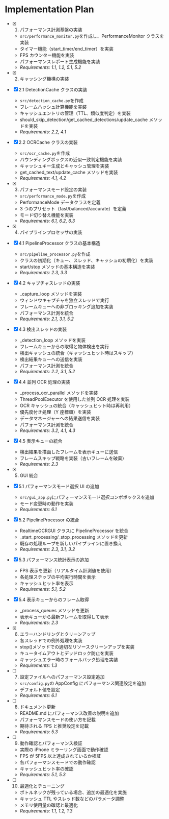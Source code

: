# Implementation Plan

- [x] 1. パフォーマンス計測基盤の実装

  - `src/performance_monitor.py`を作成し、PerformanceMonitor クラスを実装
  - タイマー機能（start_timer/end_timer）を実装
  - FPS カウンター機能を実装
  - パフォーマンスレポート生成機能を実装
  - _Requirements: 1.1, 1.2, 5.1, 5.2_

- [x] 2. キャッシング機構の実装
- [x] 2.1 DetectionCache クラスの実装

  - `src/detection_cache.py`を作成
  - フレームハッシュ計算機能を実装
  - キャッシュエントリの管理（TTL、類似度判定）を実装
  - should_skip_detection/get_cached_detections/update_cache メソッドを実装
  - _Requirements: 2.2, 4.1_

- [x] 2.2 OCRCache クラスの実装

  - `src/ocr_cache.py`を作成
  - バウンディングボックスの近似一致判定機能を実装
  - キャッシュキー生成とキャッシュ管理を実装
  - get_cached_text/update_cache メソッドを実装
  - _Requirements: 4.1, 4.2_

- [x] 3. パフォーマンスモード設定の実装

  - `src/performance_mode.py`を作成
  - PerformanceMode データクラスを定義
  - 3 つのプリセット（fast/balanced/accurate）を定義
  - モード切り替え機能を実装
  - _Requirements: 6.1, 6.2, 6.3_

- [x] 4. パイプラインプロセッサの実装
- [x] 4.1 PipelineProcessor クラスの基本構造

  - `src/pipeline_processor.py`を作成
  - クラスの初期化（キュー、スレッド、キャッシュの初期化）を実装
  - start/stop メソッドの基本構造を実装
  - _Requirements: 2.3, 3.3_

- [x] 4.2 キャプチャスレッドの実装

  - \_capture_loop メソッドを実装
  - ウィンドウキャプチャを独立スレッドで実行
  - フレームキューへの非ブロッキング追加を実装
  - パフォーマンス計測を統合
  - _Requirements: 2.1, 3.1, 5.2_

- [x] 4.3 検出スレッドの実装

  - \_detection_loop メソッドを実装
  - フレームキューからの取得と物体検出を実行
  - 検出キャッシュの統合（キャッシュヒット時はスキップ）
  - 検出結果キューへの送信を実装
  - パフォーマンス計測を統合
  - _Requirements: 2.2, 3.1, 5.2_

- [x] 4.4 並列 OCR 処理の実装

  - \_process_ocr_parallel メソッドを実装
  - ThreadPoolExecutor を使用した並列 OCR 処理を実装
  - OCR キャッシュの統合（キャッシュヒット時は再利用）
  - 優先度付き処理（Y 座標順）を実装
  - データマネージャーへの結果送信を実装
  - パフォーマンス計測を統合
  - _Requirements: 3.2, 4.1, 4.3_

- [x] 4.5 表示キューの統合

  - 検出結果を描画したフレームを表示キューに送信
  - フレームスキップ戦略を実装（古いフレームを破棄）
  - _Requirements: 2.3_

- [x] 5. GUI 統合
- [x] 5.1 パフォーマンスモード選択 UI の追加

  - `src/gui_app.py`にパフォーマンスモード選択コンボボックスを追加
  - モード変更時の動作を実装
  - _Requirements: 6.1_

- [x] 5.2 PipelineProcessor の統合

  - RealtimeOCRGUI クラスに PipelineProcessor を統合
  - \_start_processing/\_stop_processing メソッドを更新
  - 既存の処理ループを新しいパイプラインに置き換え
  - _Requirements: 2.3, 3.1, 3.2_

- [x] 5.3 パフォーマンス統計表示の追加

  - FPS 表示を更新（リアルタイム計測値を使用）
  - 各処理ステップの平均実行時間を表示
  - キャッシュヒット率を表示
  - _Requirements: 5.1, 5.2_

- [x] 5.4 表示キューからのフレーム取得

  - \_process_queues メソッドを更新
  - 表示キューから最新フレームを取得して表示
  - _Requirements: 2.3_

- [x] 6. エラーハンドリングとクリーンアップ

  - 各スレッドでの例外処理を実装
  - stop()メソッドでの適切なリソースクリーンアップを実装
  - キュータイムアウトとデッドロック防止を実装
  - キャッシュエラー時のフォールバック処理を実装
  - _Requirements: 1.3_

- [ ] 7. 設定ファイルへのパフォーマンス設定追加

  - `src/config.py`の AppConfig にパフォーマンス関連設定を追加
  - デフォルト値を設定
  - _Requirements: 6.1_

- [ ] 8. ドキュメント更新

  - README.md にパフォーマンス改善の説明を追加
  - パフォーマンスモードの使い方を記載
  - 期待される FPS と推奨設定を記載
  - _Requirements: 5.3_

- [ ] 9. 動作確認とパフォーマンス検証

  - 実際の iPhone ミラーリング画面で動作確認
  - FPS が 5FPS 以上達成されているか検証
  - 各パフォーマンスモードでの動作確認
  - キャッシュヒット率の確認
  - _Requirements: 5.1, 5.3_

- [ ] 10. 最適化とチューニング
  - ボトルネックが残っている場合、追加の最適化を実施
  - キャッシュ TTL やスレッド数などのパラメータ調整
  - メモリ使用量の確認と最適化
  - _Requirements: 1.1, 1.2, 1.3_
